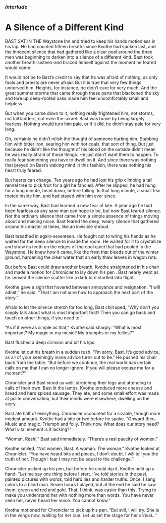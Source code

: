 ### *Interlude*

# A Silence of a Different Kind

BAST SAT IN THE Waystone Inn and tried to keep his hands motionless in his lap. He had counted fifteen breaths since Kvothe had spoken last, and the innocent silence that had gathered like a clear pool around the three men was beginning to darken into a silence of a different kind. Bast took another breath-sixteen-and braced himself against the moment he feared would come.

It would not be to Bast’s credit to say that he was afraid of nothing, as only fools and priests are never afraid. But it is true that very few things unnerved him. Heights, for instance, he didn’t care for very much. And the great summer storms that came through these parts that blackened the sky and tore up deep-rooted oaks made him feel uncomfortably small and helpless.

But when you came down to it, nothing really frightened him, not storms, not tall ladders, not even the scrael. Bast was brave by being largely fearless. Nothing would turn him pale, or if it did, he didn’t stay pale for very long.

Oh, certainly he didn’t relish the thought of someone hurting him. Stabbing him with bitter iron, searing him with hot coals, that sort of thing. But just because he didn’t like the thought of his blood on the outside didn’t mean he was really afraid of those things. He just didn’t want them to happen. To really fear something you have to dwell on it. And since there was nothing that preyed on Bast’s waking mind in this fashion, there was nothing his heart truly feared.

But hearts can change. Ten years ago he had lost his grip climbing a tall rennel tree to pick fruit for a girl he fancied. After he slipped, he had hung for a long minute, head down, before falling. In that long minute, a small fear rooted inside him, and had stayed with him ever since.

In the same way, Bast had learned a new fear of late. A year ago he had been fearless as any sane man can hope to be, but now Bast feared silence. Not the ordinary silence that came from a simple absence of things moving about and making noise. Bast feared the deep, weary silence that gathered around his master at times, like an invisible shroud.

Bast breathed in again-seventeen. He fought not to wring his hands as he waited for the deep silence to invade the room. He waited for it to crystallize and show its teeth on the edges of the cool quiet that had pooled in the Waystone. He knew how it came, like the frost that bleeds out of the winter ground, hardening the clear water that an early thaw leaves in wagon ruts.

But before Bast could draw another breath, Kvothe straightened in his chair and made a motion for Chronicler to lay down his pen . Bast nearly wept as he sensed the silence scatter like a dark bird startled into flight.

Kvothe gave a sigh that hovered between annoyance and resignation. “I will admit,” he said. “That I am not sure how to approach the next part of the story.”

Afraid to let the silence stretch for too long, Bast chirruped, “Why don’t you simply talk about what is most important first? Then you can go back and touch on other things, if you need to.”

“As if it were as simple as that,” Kvothe said sharply. “What is most important? My magic or my music? My triumphs or my follies?”

Bast flushed a deep crimson and bit his lips.

Kvothe let out his breath in a sudden rush. “I’m sorry, Bast. It’s good advice, as all of your seemingly inane advice turns out to be.” He pushed his chair back from the table. “But before we continue, the real world has certain calls on me that I can no longer ignore. If you will please excuse me for a moment?”

Chronicler and Bast stood as well, stretching their legs and attending to calls of their own. Bast lit the lamps. Kvothe produced more cheese and bread and hard spiced sausage. They ate, and some small effort was made at polite conversation, but their minds were elsewhere, dwelling on the story.

Bast ate half of everything. Chronicler accounted for a sizable, though more modest amount. Kvothe had a bite or two before he spoke. “Onward then. Music and magic. Triumph and folly. Think now. What does our story need? What vital element is it lacking?”

“Women, Reshi,” Bast said immediately. “There’s a real paucity of women.”

Kvothe smiled. “Not women, Bast. A woman. The woman.” Kvothe looked at Chronicler. “You have heard bits and pieces, I don’t doubt. I will tell you the truth of her. Though I fear I may not be equal to the challenge.”

Chronicler picked up his pen, but before he could dip it, Kvothe held up a hand. “Let me say one thing before I start. I’ve told stories in the past, painted pictures with words, told hard lies and harder truths. Once, I sang colors to a blind man. Seven hours I played, but at the end he said he saw them, green and red and gold. That, I think, was easier than this. Trying to make you understand her with nothing more than words. You have never seen her, never heard her voice. You cannot know.”

Kvothe motioned for Chronicler to pick up his pen. “But still, I will try. She is in the wings now, waiting for her cue. Let us set the stage for her arrival…”
